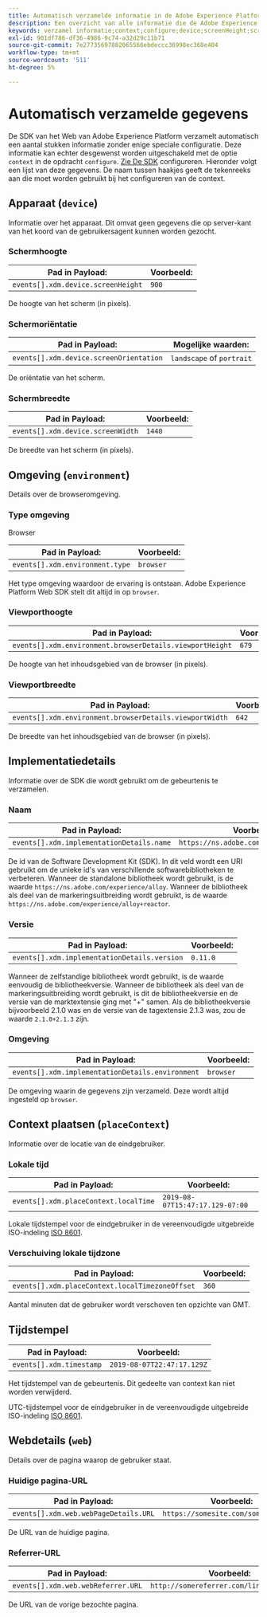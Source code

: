 ```yaml
---
title: Automatisch verzamelde informatie in de Adobe Experience Platform Web SDK
description: Een overzicht van alle informatie die de Adobe Experience Platform SDK automatisch verzamelt.
keywords: verzamel informatie;context;configure;device;screenHeight;screenHeight;screenOrientation;screenOrientation;screenWidth;screenWidth;milieu;viewportHeight;viewportHeight;viewportWidth;viewport Breedte;crowserDetails;browser details;implementatieDetails;naam;versionContext;localTime;localTimezoneOffset;local zone Offset;timestamp;web;url;webPageDetails;webPage Details;webReferrer;webReferrer;landscape;portrait;
exl-id: 901df786-df36-4986-9c74-a32d29c11b71
source-git-commit: 7e27735697882065566ebdeccc36998ec368e404
workflow-type: tm+mt
source-wordcount: '511'
ht-degree: 5%

---
```


# Automatisch verzamelde gegevens

De SDK van het Web van Adobe Experience Platform verzamelt automatisch een aantal stukken informatie zonder enige speciale configuratie. Deze informatie kan echter desgewenst worden uitgeschakeld met de optie `context` in de opdracht `configure`. [Zie De SDK](../fundamentals/configuring-the-sdk.md) configureren. Hieronder volgt een lijst van deze gegevens. De naam tussen haakjes geeft de tekenreeks aan die moet worden gebruikt bij het configureren van de context.

## Apparaat (`device`)

Informatie over het apparaat. Dit omvat geen gegevens die op server-kant van het koord van de gebruikersagent kunnen worden gezocht.

### Schermhoogte

| **Pad in Payload:** | **Voorbeeld:** |
| ---------------------------------- | ------------ |
| `events[].xdm.device.screenHeight` | `900` |

De hoogte van het scherm (in pixels).

### Schermoriëntatie

| **Pad in Payload:** | **Mogelijke waarden:** |
| --------------------------------------- | ------------------------- |
| `events[].xdm.device.screenOrientation` | `landscape` of `portrait` |

De oriëntatie van het scherm.

### Schermbreedte

| **Pad in Payload:** | **Voorbeeld:** |
| --------------------------------- | ------------ |
| `events[].xdm.device.screenWidth` | `1440` |

De breedte van het scherm (in pixels).

## Omgeving (`environment`)

Details over de browseromgeving.

### Type omgeving

Browser

| **Pad in Payload:** | **Voorbeeld:** |
| ------------------------------- | ------------ |
| `events[].xdm.environment.type` | `browser` |

Het type omgeving waardoor de ervaring is ontstaan. Adobe Experience Platform Web SDK stelt dit altijd in op `browser`.

### Viewporthoogte

| **Pad in Payload:** | **Voorbeeld:** |
| -------------------------------------------------------- | ------------ |
| `events[].xdm.environment.browserDetails.viewportHeight` | `679` |

De hoogte van het inhoudsgebied van de browser (in pixels).

### Viewportbreedte

| **Pad in Payload:** | **Voorbeeld:** |
| ------------------------------------------------------- | ------------ |
| `events[].xdm.environment.browserDetails.viewportWidth` | `642` |

De breedte van het inhoudsgebied van de browser (in pixels).

## Implementatiedetails

Informatie over de SDK die wordt gebruikt om de gebeurtenis te verzamelen.

### Naam

| **Pad in Payload:** | **Voorbeeld:** |
| ----------------------------------------- | --------------------------------------- |
| `events[].xdm.implementationDetails.name` | `https://ns.adobe.com/experience/alloy` |

De id van de Software Development Kit (SDK).  In dit veld wordt een URI gebruikt om de unieke id&#39;s van verschillende softwarebibliotheken te verbeteren. Wanneer de standalone bibliotheek wordt gebruikt, is de waarde `https://ns.adobe.com/experience/alloy`. Wanneer de bibliotheek als deel van de markeringsuitbreiding wordt gebruikt, is de waarde `https://ns.adobe.com/experience/alloy+reactor`.

### Versie

| **Pad in Payload:** | **Voorbeeld:** |
| -------------------------------------------- | ------------ |
| `events[].xdm.implementationDetails.version` | `0.11.0` |

Wanneer de zelfstandige bibliotheek wordt gebruikt, is de waarde eenvoudig de bibliotheekversie. Wanneer de bibliotheek als deel van de markeringsuitbreiding wordt gebruikt, is dit de bibliotheekversie en de versie van de marktextensie ging met &quot;+&quot; samen. Als de bibliotheekversie bijvoorbeeld 2.1.0 was en de versie van de tagextensie 2.1.3 was, zou de waarde `2.1.0+2.1.3` zijn.

### Omgeving

| **Pad in Payload:** | **Voorbeeld:** |
| ------------------------------------------------ | ------------ |
| `events[].xdm.implementationDetails.environment` | `browser` |

De omgeving waarin de gegevens zijn verzameld. Deze wordt altijd ingesteld op `browser`.

## Context plaatsen (`placeContext`)

Informatie over de locatie van de eindgebruiker.

### Lokale tijd

| **Pad in Payload:** | **Voorbeeld:** |
| ------------------------------------- | ------------------------------- |
| `events[].xdm.placeContext.localTime` | `2019-08-07T15:47:17.129-07:00` |

Lokale tijdstempel voor de eindgebruiker in de vereenvoudigde uitgebreide ISO-indeling [ISO 8601](https://tools.ietf.org/html/rfc3339#section-5.6).

### Verschuiving lokale tijdzone

| **Pad in Payload:** | **Voorbeeld:** |
| ----------------------------------------------- | ------------ |
| `events[].xdm.placeContext.localTimezoneOffset` | `360` |

Aantal minuten dat de gebruiker wordt verschoven ten opzichte van GMT.

## Tijdstempel

| **Pad in Payload:** | **Voorbeeld:** |
| ------------------------ | -------------------------- |
| `events[].xdm.timestamp` | `2019-08-07T22:47:17.129Z` |

Het tijdstempel van de gebeurtenis.  Dit gedeelte van context kan niet worden verwijderd.

UTC-tijdstempel voor de eindgebruiker in de vereenvoudigde uitgebreide ISO-indeling [ISO 8601](https://tools.ietf.org/html/rfc3339#section-5.6).

## Webdetails (`web`)

Details over de pagina waarop de gebruiker staat.

### Huidige pagina-URL

| **Pad in Payload:** | **Voorbeeld:** |
| ------------------------------------- | ------------------------------------ |
| `events[].xdm.web.webPageDetails.URL` | `https://somesite.com/somepage.html` |

De URL van de huidige pagina.

### Referrer-URL

| **Pad in Payload:** | **Voorbeeld:** |
| ---------------------------------- | ----------------------------------------- |
| `events[].xdm.web.webReferrer.URL` | `http://somereferrer.com/linkedpage.html` |

De URL van de vorige bezochte pagina.
